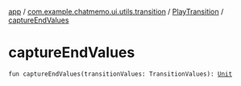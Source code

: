 [app](../../index.md) / [com.example.chatmemo.ui.utils.transition](../index.md) / [PlayTransition](index.md) / [captureEndValues](./capture-end-values.md)

# captureEndValues

`fun captureEndValues(transitionValues: TransitionValues): `[`Unit`](https://kotlinlang.org/api/latest/jvm/stdlib/kotlin/-unit/index.html)